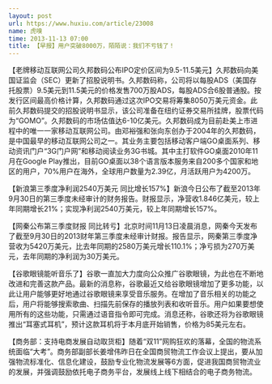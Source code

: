 ```yaml
---
layout: post
url: https://www.huxiu.com/article/23008
name: 虎嗅
time: 2013-11-13 07:00
title: 【早报】用户突破8000万，陌陌说：我们不亏钱了！
---
```

【老牌移动互联网公司久邦数码公布IPO定价区间为9.5-11.5美元】久邦数码向美国证监会（SEC）更新了招股说明书。久邦数码称，公司将以每股ADS（美国存托股票）9.5美元到11.5美元的价格发售700万股ADS，每股ADS合6股普通股。按发行区间最高价格计算，久邦数码通过这次IPO交易将筹集8050万美元资金。此前久邦数码提交的招股说明书显示，该公司准备在纽约证券交易所挂牌，股票代码为“GOMO”。久邦数码的市场估值达6-10亿美元。久邦数码成为目前赴美上市进程中的唯一一家移动互联网公司。由邓裕强和张向东创办于2004年的久邦数码，是中国最早的移动互联网公司之一。其业务主要包括移动客户端GO桌面系列、移动资讯门户“3G门户网”和移动阅读业务3G书城。其中主打软件GO桌面2010年11月在Google Play推出，目前GO桌面以38个语言版本服务来自200多个国家和地区的用户，70%用户在海外，全球用户数量为2.39亿，月活跃用户为4200万。

【新浪第三季度净利润2540万美元 同比增长157%】新浪今日公布了截至2013年9月30日的第三季度未经审计的财务报告。财报显示，净营收1.846亿美元，较上年同期增长21%；实现净利润2540万美元，较上年同期增长157%。

【网秦公布第三季度财报 同比转亏】北京时间11月13日凌晨消息，网秦今天发布了截至9月30日的2013财年第三季度未经审计财报。报告显示，网秦第三季度净营收为5420万美元，比去年同期的2580万美元增长110.1%；净亏损为270万美元，去年同期的净利润为30万美元。

【谷歌眼镜能听音乐了】谷歌一直加大力度向公众推广谷歌眼镜，为此也在不断地改进和完善这款产品。最新的消息称，谷歌最近又给谷歌眼镜增加了更多功能，以此让用户能够更好地通过谷歌眼镜来享受音乐服务。在增加了音乐相关的功能之后，用户将能够搜索歌曲、扫描先前保存的播放列表和收听音乐。用户如果要想使用所有的这些功能，只需通过语音指令即可完成。消息还称，谷歌还将为谷歌眼镜推出“耳塞式耳机”，预计这款耳机将于本月底开始销售，价格为85美元左右。

【商务部：支持电商发展自动取货柜】随着“双11”网购狂欢的落幕，全国的物流系统面临“大考”。商务部副部长姜增伟昨日在全国商贸物流工作会议上提出，要从加强物流标准化、信息化建设，鼓励专业化物流发展等6方面，促进我国商贸物流业的发展，并强调鼓励依托电子商务平台，发展线上线下相结合的电子商务物流。

